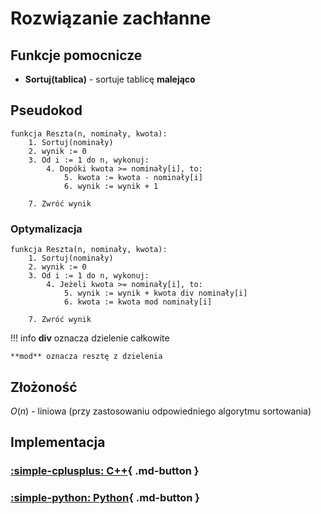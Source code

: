 # Rozwiązanie zachłanne

## Funkcje pomocnicze

- **Sortuj(tablica)** - sortuje tablicę **malejąco**

## Pseudokod

```
funkcja Reszta(n, nominały, kwota):
    1. Sortuj(nominały)
    2. wynik := 0
    3. Od i := 1 do n, wykonuj:
        4. Dopóki kwota >= nominały[i], to:
            5. kwota := kwota - nominały[i]
            6. wynik := wynik + 1
            
    7. Zwróć wynik
```

### Optymalizacja

```
funkcja Reszta(n, nominały, kwota):
    1. Sortuj(nominały)
    2. wynik := 0
    3. Od i := 1 do n, wykonuj:
        4. Jeżeli kwota >= nominały[i], to:
            5. wynik := wynik + kwota div nominały[i]
            6. kwota := kwota mod nominały[i]
            
    7. Zwróć wynik
```

!!! info
	**div** oznacza dzielenie całkowite
	
	**mod** oznacza resztę z dzielenia

## Złożoność

$O(n)$ - liniowa (przy zastosowaniu odpowiedniego algorytmu sortowania)

## Implementacja

### [:simple-cplusplus: C++](../../../programming/c++/algorithms/integers/change.md){ .md-button }

### [:simple-python: Python](../../../programming/python/algorithms/integers/change.md){ .md-button }
